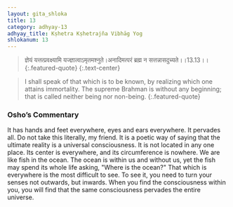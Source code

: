 ```yaml
---
layout: gita_shloka
title: 13
category: adhyay-13
adhyay_title: Kṣhetra Kṣhetrajña Vibhāg Yog
shlokanum: 13
---
```


> ज्ञेयं यत्तत्प्रवक्ष्यामि यज्ज्ञात्वाऽमृतमश्नुते।अनादिमत्परं ब्रह्म न सत्तन्नासदुच्यते।।13.13।।
{:.featured-quote}
{:.text-center}

> I shall speak of that which is to be known, by realizing which one attains immortality. The supreme Brahman is without any beginning; that is called neither being nor non-being.
{:.featured-quote}

### Osho’s Commentary
It has hands and feet everywhere, eyes and ears everywhere. It pervades all.
Do not take this literally, my friend. It is a poetic way of saying that the ultimate reality is a universal consciousness. It is not located in any one place. Its center is everywhere, and its circumference is nowhere.
We are like fish in the ocean. The ocean is within us and without us, yet the fish may spend its whole life asking, "Where is the ocean?" That which is everywhere is the most difficult to see. To see it, you need to turn your senses not outwards, but inwards. When you find the consciousness within you, you will find that the same consciousness pervades the entire universe.
